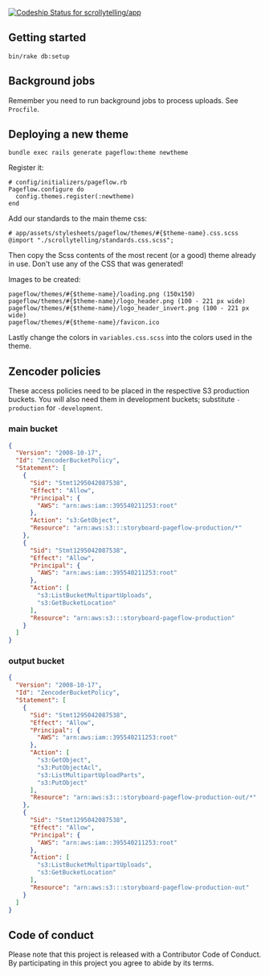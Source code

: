 [ ![Codeship Status for scrollytelling/app](https://codeship.com/projects/7f550840-f8e9-0132-4345-3a92bb520805/status?branch=master)](https://codeship.com/projects/86736)

## Getting started

```
bin/rake db:setup
```

## Background jobs

Remember you need to run background jobs to process uploads. See `Procfile`.

## Deploying a new theme

```
bundle exec rails generate pageflow:theme newtheme
```

Register it:

```
# config/initializers/pageflow.rb
Pageflow.configure do
  config.themes.register(:newtheme)
end
```

Add our standards to the main theme css:

```
# app/assets/stylesheets/pageflow/themes/#{$theme-name}.css.scss
@import "./scrollytelling/standards.css.scss";
```

Then copy the Scss contents of the most recent (or a good) theme already in use. Don't use any of the CSS that was generated!

Images to be created:

```
pageflow/themes/#{$theme-name}/loading.png (150x150)
pageflow/themes/#{$theme-name}/logo_header.png (100 - 221 px wide)
pageflow/themes/#{$theme-name}/logo_header_invert.png (100 - 221 px wide)
pageflow/themes/#{$theme-name}/favicon.ico
```

Lastly change the colors in `variables.css.scss` into the colors used in the theme.

## Zencoder policies

These access policies need to be placed in the respective S3 production buckets. You will also need them in development buckets; substitute `-production` for `-development`.

### main bucket

```json
{
  "Version": "2008-10-17",
  "Id": "ZencoderBucketPolicy",
  "Statement": [
    {
      "Sid": "Stmt1295042087538",
      "Effect": "Allow",
      "Principal": {
        "AWS": "arn:aws:iam::395540211253:root"
      },
      "Action": "s3:GetObject",
      "Resource": "arn:aws:s3:::storyboard-pageflow-production/*"
    },
    {
      "Sid": "Stmt1295042087538",
      "Effect": "Allow",
      "Principal": {
        "AWS": "arn:aws:iam::395540211253:root"
      },
      "Action": [
        "s3:ListBucketMultipartUploads",
        "s3:GetBucketLocation"
      ],
      "Resource": "arn:aws:s3:::storyboard-pageflow-production"
    }
  ]
}
```

### output bucket

```json
{
  "Version": "2008-10-17",
  "Id": "ZencoderBucketPolicy",
  "Statement": [
    {
      "Sid": "Stmt1295042087538",
      "Effect": "Allow",
      "Principal": {
        "AWS": "arn:aws:iam::395540211253:root"
      },
      "Action": [
        "s3:GetObject",
        "s3:PutObjectAcl",
        "s3:ListMultipartUploadParts",
        "s3:PutObject"
      ],
      "Resource": "arn:aws:s3:::storyboard-pageflow-production-out/*"
    },
    {
      "Sid": "Stmt1295042087538",
      "Effect": "Allow",
      "Principal": {
        "AWS": "arn:aws:iam::395540211253:root"
      },
      "Action": [
        "s3:ListBucketMultipartUploads",
        "s3:GetBucketLocation"
      ],
      "Resource": "arn:aws:s3:::storyboard-pageflow-production-out"
    }
  ]
}
```

## Code of conduct

Please note that this project is released with a Contributor Code of Conduct. By participating in this project you agree to abide by its terms.
